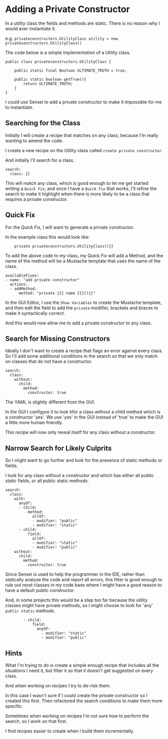 # Adding a Private Constructor

In a utility class the fields and methods are static. There is no reason why I would ever instantiate it.

e.g. `privateconstructors.UtilityClass utility = new privateconstructors.UtilityClass()`

The code below is a simple implementation of a Utility class.

~~~~~~~~
public class privateconstructors.UtilityClass {

    public static final Boolean ULTIMATE_TRUTH = true;

    public static boolean getTrue(){
        return ULTIMATE_TRUTH;
    }
}
~~~~~~~~

I could use Sensei to add a private constructor to make it impossible for me to instantiate.

## Searching for the Class

Initially I will create a recipe that matches on any class, because I'm really wanting to amend the code.

I create a new recipe on the Utility class called `create private constructor`.

And initially I'll search for a class.

~~~~~~~~
search:
  class: {}
~~~~~~~~

This will match any class, which is good enough to let me get started writing a `Quick Fix`, and once I have a `Quick Fix` that works, I'll refine the search to make it highlight when there is more likely to be a class that requires a private constructor.

## Quick Fix

For the Quick Fix, I will want to generate a private constructor.

In the example class this would look like:

~~~~~~~~
    private privateconstructors.UtilityClass(){}
~~~~~~~~

To add the above code to my class, my Quick Fix will add a Method, and the name of the method will be a Mustache template that uses the name of the class.

~~~~~~~~
availableFixes:
- name: "add private constructor"
  actions:
  - addMethod:
      method: "private {{{ name }}}(){}"
~~~~~~~~

In the GUI Editor, I use the `Show Variables` to create the Mustache template, and then edit the field to add the `private` modifier, brackets and braces to make it syntactically correct.

And this would now allow me to add a private constructor to any class.

## Search for Missing Constructors

Ideally I don't want to create a recipe that flags an error against every class. So I'll add some additional conditions in the search so that we only match on classes that do not have a constructor.

~~~~~~~~
search:
  class:
    without:
      child:
        method:
          constructor: true
~~~~~~~~

The YAML is slightly different from the GUI.

In the GUI I configure it to look kfor a class without a child method which is a constructor 'yes'. We use 'yes' in the GUI instead of 'true' to make the GUI a little more human friendly.

This recipe will now only reveal itself for any class without a constructor.

## Narrow Search for Likely Culprits

So I might want to go further and look for the presence of static methods or fields.

I look for any class without a constructor and which has either all public static fields, or all public static methods.

~~~~~~~~
search:
  class:
    with:
      anyOf:
      - child:
          method:
            allOf:
            - modifier: "public"
            - modifier: "static"
      - child:
          field:
            allOf:
            - modifier: "static"
            - modifier: "public"
    without:
      child:
        method:
          constructor: true
~~~~~~~~

Since Sensei is used to help the programmer in the IDE, rather than statically analyse the code and report all errors, this filter is good enough to rule out most classes in my code base where I might have a good reason to have a default public constructor.

And, in some projects this would be a step too far because the utility classes might have private methods, so I might choose to look for 'any' `public static` methods.

~~~~~~~~
        - child:
            field:
              anyOf:
                - modifier: "static"
                - modifier: "public"
~~~~~~~~

## Hints

What I'm trying to do is create a simple enough recipe that includes all the situations I need it, but filter it so that it doesn't get suggested on every class.

And when working on recipes I try to de-risk them.

In this case I wasn't sure if I could create the private constructor so I created this first. Then refactored the search conditions to make them more specific.

Sometimes when working on recipes I'm not sure how to perform the search, so I work on that first.

I find recipes easier to create when I build them incrementally.
